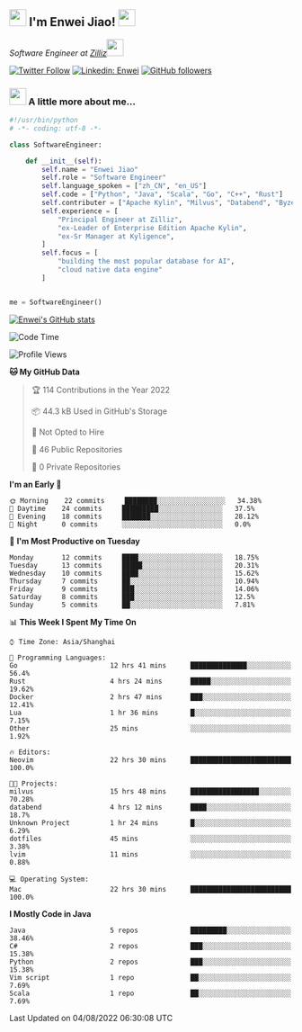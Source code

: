 <h2><img src="https://emojis.slackmojis.com/emojis/images/1531849430/4246/blob-sunglasses.gif?1531849430" width="30"/> I'm  Enwei Jiao! <img src="https://media.giphy.com/media/juBt25nT1KGys/giphy.gif" width=30> </h2>
<!-- <img align='right' src="https://media.giphy.com/media/M9gbBd9nbDrOTu1Mqx/giphy.gif" width="230"> -->
<p><em>Software Engineer at <a href="https://zilliz.com/">Zilliz</a><img src="https://media.giphy.com/media/WUlplcMpOCEmTGBtBW/giphy.gif" width="30"></em></p>

[![Twitter Follow](https://img.shields.io/twitter/follow/misteranmol?label=Follow)](https://twitter.com/intent/follow?screen_name=EnweiJiao)
[![Linkedin: Enwei](https://img.shields.io/badge/-enwei-blue?style=&logo=Linkedin&logoColor=white&link=https://www.linkedin.com/in/enwei-jiao-41192a97)](https://www.linkedin.com/in/enwei-jiao-41192a97/)
[![GitHub followers](https://img.shields.io/github/followers/jiaoew1991?label=Follow&style=social)](https://github.com/jiaoew1991)


### <img src="https://media.giphy.com/media/VgCDAzcKvsR6OM0uWg/giphy.gif" width="30"> A little more about me...  

```python
#!/usr/bin/python
# -*- coding: utf-8 -*-

class SoftwareEngineer:

    def __init__(self):
        self.name = "Enwei Jiao"
        self.role = "Software Engineer"
        self.language_spoken = ["zh_CN", "en_US"]
        self.code = ["Python", "Java", "Scala", "Go", "C++", "Rust"]
        self.contributer = ["Apache Kylin", "Milvus", "Databend", "Byzer-Lang"]
        self.experience = [
            "Principal Engineer at Zilliz",
            "ex-Leader of Enterprise Edition Apache Kylin",
            "ex-Sr Manager at Kyligence",
        ]
        self.focus = [
            "building the most popular database for AI",
            "cloud native data engine"
        ]


me = SoftwareEngineer()
```

[![Enwei's GitHub stats](https://github-readme-stats.vercel.app/api?username=jiaoew1991&count_private=true&show_icons=true)](https://github.com/jiaoew1991/jiaoew1991)

<!-- [![Top Langs](https://github-readme-stats.vercel.app/api/top-langs/?username=jiaoew1991&layout=compact)](https://github.com/jiaoew1991/jiaoew1991) -->

<!--START_SECTION:waka-->
![Code Time](http://img.shields.io/badge/Code%20Time-37%20hrs%2030%20mins-blue)

![Profile Views](http://img.shields.io/badge/Profile%20Views-93-blue)

**🐱 My GitHub Data** 

> 🏆 114 Contributions in the Year 2022
 > 
> 📦 44.3 kB Used in GitHub's Storage 
 > 
> 🚫 Not Opted to Hire
 > 
> 📜 46 Public Repositories 
 > 
> 🔑 0 Private Repositories  
 > 
**I'm an Early 🐤** 

```text
🌞 Morning    22 commits     ████████░░░░░░░░░░░░░░░░░   34.38% 
🌆 Daytime    24 commits     █████████░░░░░░░░░░░░░░░░   37.5% 
🌃 Evening    18 commits     ███████░░░░░░░░░░░░░░░░░░   28.12% 
🌙 Night      0 commits      ░░░░░░░░░░░░░░░░░░░░░░░░░   0.0%

```
📅 **I'm Most Productive on Tuesday** 

```text
Monday       12 commits     ████░░░░░░░░░░░░░░░░░░░░░   18.75% 
Tuesday      13 commits     █████░░░░░░░░░░░░░░░░░░░░   20.31% 
Wednesday    10 commits     ████░░░░░░░░░░░░░░░░░░░░░   15.62% 
Thursday     7 commits      ██░░░░░░░░░░░░░░░░░░░░░░░   10.94% 
Friday       9 commits      ███░░░░░░░░░░░░░░░░░░░░░░   14.06% 
Saturday     8 commits      ███░░░░░░░░░░░░░░░░░░░░░░   12.5% 
Sunday       5 commits      ██░░░░░░░░░░░░░░░░░░░░░░░   7.81%

```


📊 **This Week I Spent My Time On** 

```text
⌚︎ Time Zone: Asia/Shanghai

💬 Programming Languages: 
Go                       12 hrs 41 mins      ██████████████░░░░░░░░░░░   56.4% 
Rust                     4 hrs 24 mins       █████░░░░░░░░░░░░░░░░░░░░   19.62% 
Docker                   2 hrs 47 mins       ███░░░░░░░░░░░░░░░░░░░░░░   12.41% 
Lua                      1 hr 36 mins        █░░░░░░░░░░░░░░░░░░░░░░░░   7.15% 
Other                    25 mins             ░░░░░░░░░░░░░░░░░░░░░░░░░   1.92%

🔥 Editors: 
Neovim                   22 hrs 30 mins      █████████████████████████   100.0%

🐱‍💻 Projects: 
milvus                   15 hrs 48 mins      █████████████████░░░░░░░░   70.28% 
databend                 4 hrs 12 mins       ████░░░░░░░░░░░░░░░░░░░░░   18.7% 
Unknown Project          1 hr 24 mins        █░░░░░░░░░░░░░░░░░░░░░░░░   6.29% 
dotfiles                 45 mins             ░░░░░░░░░░░░░░░░░░░░░░░░░   3.38% 
lvim                     11 mins             ░░░░░░░░░░░░░░░░░░░░░░░░░   0.88%

💻 Operating System: 
Mac                      22 hrs 30 mins      █████████████████████████   100.0%

```

**I Mostly Code in Java** 

```text
Java                     5 repos             █████████░░░░░░░░░░░░░░░░   38.46% 
C#                       2 repos             ███░░░░░░░░░░░░░░░░░░░░░░   15.38% 
Python                   2 repos             ███░░░░░░░░░░░░░░░░░░░░░░   15.38% 
Vim script               1 repo              ██░░░░░░░░░░░░░░░░░░░░░░░   7.69% 
Scala                    1 repo              ██░░░░░░░░░░░░░░░░░░░░░░░   7.69%

```



 Last Updated on 04/08/2022 06:30:08 UTC
<!--END_SECTION:waka-->
